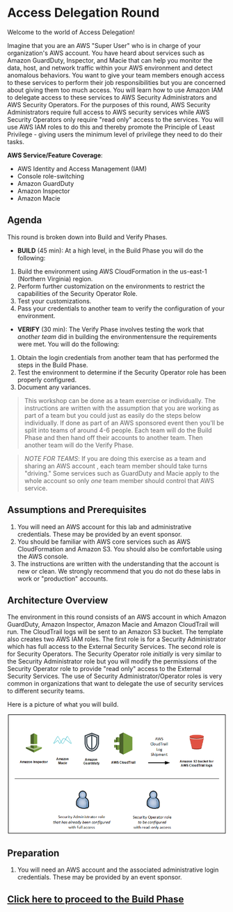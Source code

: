 # Access Delegation Round

Welcome to the world of Access Delegation!

Imagine that you are an AWS "Super User" who is in charge of your organization's AWS account.
You have heard about services such as Amazon GuardDuty, Inspector, and Macie that can help you monitor the data, host, and network traffic within your AWS environment and detect anomalous behaviors.
You want to give your team members enough access to these services to perform their job responsibilities but you are concerned about giving them too much access.
You will learn how to use Amazon IAM to delegate access to these services to AWS Security Administrators and AWS Security Operators.
For the purposes of this round, AWS Security Administrators require full access to AWS security services while AWS Security Operators only require "read only" access to the services.  You will use AWS IAM roles to do this and thereby promote the Principle of Least Privilege - giving users the minimum level of privilege they need to do their tasks.


**AWS Service/Feature Coverage**: 

* AWS Identity and Access Management (IAM)
* Console role-switching
* Amazon GuardDuty
* Amazon Inspector
* Amazon Macie

## Agenda

This round is broken down into Build and Verify Phases.

* **BUILD** (45 min): At a high level, in the Build Phase you will do the following:

1. Build the environment using AWS CloudFormation in the us-east-1 (Northern Virginia) region.
2. Perform further customization on the environments to restrict the capabilities of the Security Operator Role.
3. Test your customizations.
4. Pass your credentials to another team to verify the configuration of your environment.

* **VERIFY** (30 min):  The Verify Phase involves testing the work that *another team* did in building the environmentensure the requirements were met. You will do the following:

1. Obtain the login credentials from another team that has performed the steps in the Build Phase.
2. Test the environment to determine if the Security Operator role has been properly configured.
2. Document any variances.

> This workshop can be done as a team exercise or individually. The instructions are written with the assumption that you are working as part of a team but you could just as easily do the steps below individually. If done as part of an AWS sponsored event then you'll be split into teams of around 4-6 people. Each team will do the Build Phase and then hand off their accounts to another team. Then another team will do the Verify Phase.

> *NOTE FOR TEAMS*:  If you are doing this exercise as a team and sharing an AWS account , each team member should take turns "driving."  Some services such as GuardDuty and Macie apply to the whole account so only *one* team member should control that AWS service.

## Assumptions and Prerequisites

1. You will need an AWS account for this lab and administrative credentials.
These may be provided by an event sponsor.
2. You should be familiar with AWS core services such as AWS CloudFormation and Amazon S3.  You should also be comfortable using the AWS console.
3. The instructions are written with the understanding that the account is new or clean.  We strongly recommend that you do not do these labs in work or "production" accounts.

## Architecture Overview

The environment in this round consists of an AWS account in which Amazon GuardDuty, Amazon Inspector, Amazon Macie and Amazon CloudTrail will run.  The CloudTrail logs will be sent to an Amazon S3 bucket. 
The template also creates two AWS IAM roles.  The first role is for a Security Administrator which has full access to the External Security Services.  The second role is for Security Operators.  The Security Operator role *initially* is very similar to the Security Administrator role but you will modify the permissions of the Security Operator role to provide "read only" access to the External Security Services.  The use of Security Administrator/Operator roles is very common in organizations that want to delegate the use of security services to different security teams.

Here is a picture of what you will build.

![ESS Round Drawing](./images/IamEssDrawing.png)

## Preparation

1. You will need an AWS account and the associated administrative login credentials.
These may be provided by an event sponsor.

## [Click here to proceed to the Build Phase](./build.md)

